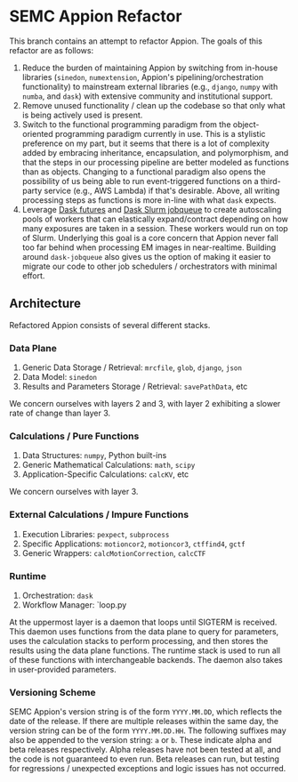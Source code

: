 # SEMC Appion Refactor

This branch contains an attempt to refactor Appion.  The goals of this refactor are as follows:

1. Reduce the burden of maintaining Appion by switching from in-house libraries (`sinedon`, `numextension`, Appion's pipelining/orchestration functionality) to mainstream external libraries (e.g., `django`, `numpy` with `numba`, and `dask`) with extensive community and institutional support.
2. Remove unused functionality / clean up the codebase so that only what is being actively used is present.
3. Switch to the functional programming paradigm from the object-oriented programming paradigm currently in use.  This is a stylistic preference on my part, but it seems that there is a lot of complexity added by embracing inheritance, encapsulation, and polymorphism, and that the steps in our processing pipeline are better modeled as functions than as objects.  Changing to a functional paradigm also opens the possibility of us being able to run event-triggered functions on a third-party service (e.g., AWS Lambda) if that's desirable.  Above, all writing processing steps as functions is more in-line with what `dask` expects.
4. Leverage [Dask futures](https://docs.dask.org/en/stable/futures.html) and [Dask Slurm jobqueue](https://jobqueue.dask.org/en/latest/generated/dask_jobqueue.SLURMCluster.html) to create autoscaling pools of workers that can elastically expand/contract depending on how many exposures are taken in a session.  These workers would run on top of Slurm.  Underlying this goal is a core concern that Appion never fall too far behind when processing EM images in near-realtime.  Building around `dask-jobqueue` also gives us the option of making it easier to migrate our code to other job schedulers / orchestrators with minimal effort. 

## Architecture

Refactored Appion consists of several different stacks.

### Data Plane

1. Generic Data Storage / Retrieval: `mrcfile`, `glob`, `django`, `json`
2. Data Model: `sinedon`
3. Results and Parameters Storage / Retrieval: `savePathData`, etc

We concern ourselves with layers 2 and 3, with layer 2 exhibiting a slower rate of change than layer 3.

### Calculations / Pure Functions

1. Data Structures: `numpy`, Python built-ins
2. Generic Mathematical Calculations: `math`, `scipy`
3. Application-Specific Calculations: `calcKV`, etc

We concern ourselves with layer 3.

### External Calculations / Impure Functions

1. Execution Libraries: `pexpect`, `subprocess`
2. Specific Applications: `motioncor2`, `motioncor3`, `ctffind4`, `gctf`
3. Generic Wrappers: `calcMotionCorrection`, `calcCTF`

### Runtime

1. Orchestration: `dask`
2. Workflow Manager: `loop.py

At the uppermost layer is a daemon that loops until SIGTERM is received.  This daemon uses functions from the data plane to query for parameters, uses the calculation stacks to perform processing, and then stores the results using the data plane functions.  The runtime stack is used to run all of these functions with interchangeable backends.  The daemon also takes in user-provided parameters.

### Versioning Scheme

SEMC Appion's version string is of the form `YYYY.MM.DD`, which reflects the date of the release.  If there are multiple releases within the same day, the version string can be of the form `YYYY.MM.DD.HH`.  The following suffixes may also be appended to the version string: `a` or `b`.  These indicate alpha and beta releases respectively.  Alpha releases have not been tested at all, and the code is not guaranteed to even run.  Beta releases can run, but testing for regressions / unexpected exceptions and logic issues has not occurred.